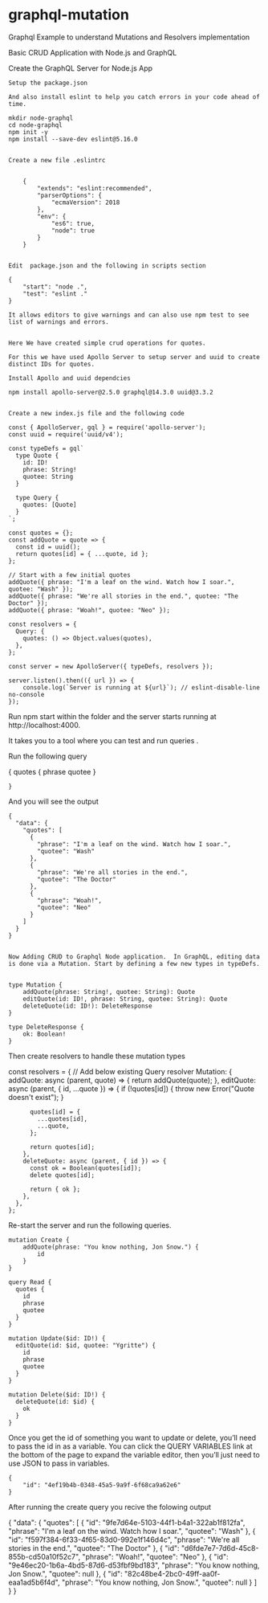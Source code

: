 # graphql-mutation
Graphql Example to understand  Mutations and Resolvers implementation

 
Basic CRUD Application with Node.js and GraphQL


Create the GraphQL Server for  Node.js App

	Setup the package.json 

	And also install eslint to help you catch errors in your code ahead of time.

	mkdir node-graphql
	cd node-graphql
	npm init -y
	npm install --save-dev eslint@5.16.0


	Create a new file .eslintrc


		{
	  		"extends": "eslint:recommended",
	  		"parserOptions": {
	    		"ecmaVersion": 2018
	  		},
			"env": {
			    "es6": true,
			    "node": true
			}
	    }

    
    Edit  package.json and the following in scripts section

    {
  		"start": "node .",
  		"test": "eslint ."
	}

	It allows editors to give warnings and can also use npm test to see list of warnings and errors.


	Here We have created simple crud operations for quotes. 

	For this we have used Apollo Server to setup server and uuid to create distinct IDs for quotes.

	Install Apollo and uuid dependcies

	npm install apollo-server@2.5.0 graphql@14.3.0 uuid@3.3.2  


	Create a new index.js file and the following code 

	const { ApolloServer, gql } = require('apollo-server');
    const uuid = require('uuid/v4');

	const typeDefs = gql`
	  type Quote {
	    id: ID!
	    phrase: String!
	    quotee: String
	  }

	  type Query {
	    quotes: [Quote]
	  }
	`;

	const quotes = {};
	const addQuote = quote => {
	  const id = uuid();
	  return quotes[id] = { ...quote, id };
	};

	// Start with a few initial quotes
	addQuote({ phrase: "I'm a leaf on the wind. Watch how I soar.", quotee: "Wash" });
	addQuote({ phrase: "We're all stories in the end.", quotee: "The Doctor" });
	addQuote({ phrase: "Woah!", quotee: "Neo" });

	const resolvers = {
	  Query: {
	    quotes: () => Object.values(quotes),
	  },
	};

	const server = new ApolloServer({ typeDefs, resolvers });

	server.listen().then(({ url }) => {
  		console.log(`Server is running at ${url}`); // eslint-disable-line no-console
	}); 

   
   Run npm start within the folder  and the server starts running at http://localhost:4000.

   It takes you to a tool where you can test and run queries .

   Run the following query 

   {
	    quotes {
	      phrase
	      quotee
	    }

    }


  And you will see the output 

	{
	  "data": {
	    "quotes": [
	      {
	        "phrase": "I'm a leaf on the wind. Watch how I soar.",
	        "quotee": "Wash"
	      },
	      {
	        "phrase": "We're all stories in the end.",
	        "quotee": "The Doctor"
	      },
	      {
	        "phrase": "Woah!",
	        "quotee": "Neo"
	      }
	    ]
	  }
	}


	Now Adding CRUD to Graphql Node application.  In GraphQL, editing data is done via a Mutation. Start by defining a few new types in typeDefs.


	type Mutation {
    	addQuote(phrase: String!, quotee: String): Quote
    	editQuote(id: ID!, phrase: String, quotee: String): Quote
    	deleteQuote(id: ID!): DeleteResponse
  	}

  	type DeleteResponse {
    	ok: Boolean!
  	}


   Then create resolvers to handle these mutation types


   const resolvers = {
  	// Add below existing Query resolver
	  Mutation: {
	    addQuote: async (parent, quote) => {
	      return addQuote(quote);
	    },
	    editQuote: async (parent, { id, ...quote }) => {
	      if (!quotes[id]) {
	        throw new Error("Quote doesn't exist");
	      }

	      quotes[id] = {
	        ...quotes[id],
	        ...quote,
	      };

	      return quotes[id];
	    },
	    deleteQuote: async (parent, { id }) => {
	      const ok = Boolean(quotes[id]);
	      delete quotes[id];

	      return { ok };
	    },
	  },
	};


   Re-start the server and run the following queries.

    mutation Create {
		addQuote(phrase: "You know nothing, Jon Snow.") {
		    id
		}
	}

	query Read {
	  quotes {
	    id
	    phrase
	    quotee
	  }
	}

	mutation Update($id: ID!) {
	  editQuote(id: $id, quotee: "Ygritte") {
	    id
	    phrase
	    quotee
	  }
	}

	mutation Delete($id: ID!) {
	  deleteQuote(id: $id) {
	    ok
	  }
	}


 Once you get the id of something you want to update or delete, you’ll need to pass the id in as a variable. You can click the QUERY VARIABLES link at the bottom of the page to expand the variable editor, then you’ll just need to use JSON to pass in variables. 

 	{
  		"id": "4ef19b4b-0348-45a5-9a9f-6f68ca9a62e6"
 	}


After running the create query you recive the folowing output

{
  "data": {
    "quotes": [
      {
        "id": "9fe7d64e-5103-44f1-b4a1-322ab1f812fa",
        "phrase": "I'm a leaf on the wind. Watch how I soar.",
        "quotee": "Wash"
      },
      {
        "id": "f597f384-6f33-4f65-83d0-992e1f146d4c",
        "phrase": "We're all stories in the end.",
        "quotee": "The Doctor"
      },
      {
        "id": "d6fde7e7-7d6d-45c8-855b-cd50a10f52c7",
        "phrase": "Woah!",
        "quotee": "Neo"
      },
      {
        "id": "9e46ec20-1b6a-4bd5-87d6-d53fbf9bd183",
        "phrase": "You know nothing, Jon Snow.",
        "quotee": null
      },
      {
        "id": "82c48be4-2bc0-49ff-aa0f-eaa1ad5b6f4d",
        "phrase": "You know nothing, Jon Snow.",
        "quotee": null
      }
    ]
  }
}
